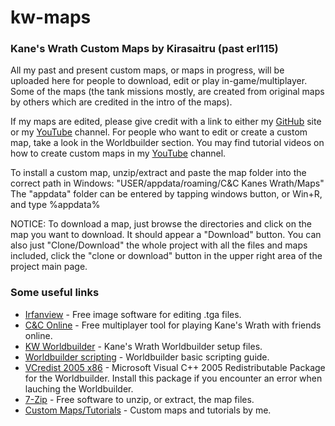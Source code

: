 # kw-maps
### Kane's Wrath Custom Maps by Kirasaitru (past erl115)

All my past and present custom maps, or maps in progress, will be uploaded here for people to download, edit or play in-game/multiplayer. Some of the maps (the tank missions mostly, are created from original maps by others which are credited in the intro of the maps).

If my maps are edited, please give credit with a link to either my [GitHub](https://github.com/Kirasaitru/kw-maps) site or my [YouTube](https://www.youtube.com/channel/UCASgf1IsH99o_e-JU0FY-OA) channel.
For people who want to edit or create a custom map, take a look in the Worldbuilder section.
You may find tutorial videos on how to create custom maps in my [YouTube](https://www.youtube.com/channel/UCASgf1IsH99o_e-JU0FY-OA) channel.

To install a custom map, unzip/extract and paste the map folder into the correct path in Windows:
"USER/appdata/roaming/C&C Kanes Wrath/Maps"
The "appdata" folder can be entered by tapping windows button, or Win+R, and type %appdata%

NOTICE:
To download a map, just browse the directories and click on the map you want to download. It should appear a "Download" button. You can also just "Clone/Download" the whole project with all the files and maps included, click the "clone or download" button in the upper right area of the project main page.

### Some useful links
* [Irfanview](https://www.irfanview.com/) - Free image software for editing .tga files.
* [C&C Online](https://cnc-online.net/en/) - Free multiplayer tool for playing Kane's Wrath with friends online.
* [KW Worldbuilder](http://www.moddb.com/games/cc-kanes-wrath/downloads/cc-3-kanes-wrath-worldbuilder-v11) - Kane's Wrath Worldbuilder setup files.
* [Worldbuilder scripting](https://www.gamereplays.org/community/index.php?showtopic=261606) - Worldbuilder basic scripting guide.
* [VCredist 2005 x86](https://www.microsoft.com/en-in/download/details.aspx?id=3387) - Microsoft Visual C++ 2005 Redistributable Package for the Worldbuilder. Install this package if you encounter an error when lauching the Worldbuilder.
* [7-Zip](https://www.7-zip.org/) - Free software to unzip, or extract, the map files.
* [Custom Maps/Tutorials](https://www.youtube.com/playlist?list=PLG-nemiRc1_pUJn8WQ85MwKuj352YgQu5) - Custom maps and tutorials by me.
